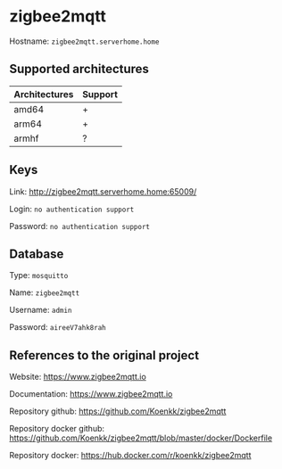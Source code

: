 # zigbee2mqtt
Hostname: `zigbee2mqtt.serverhome.home`

## Supported architectures
| Architectures | Support |
| :------------ | :------ |
| amd64         | +       |
| arm64         | +       |
| armhf         | ?       |

## Keys
Link: http://zigbee2mqtt.serverhome.home:65009/

Login: `no authentication support`

Password: `no authentication support`

## Database
Type: `mosquitto`

Name: `zigbee2mqtt`

Username: `admin`

Password: `aireeV7ahk8rah`

## References to the original project
Website: https://www.zigbee2mqtt.io

Documentation: https://www.zigbee2mqtt.io

Repository github: https://github.com/Koenkk/zigbee2mqtt

Repository docker github: https://github.com/Koenkk/zigbee2mqtt/blob/master/docker/Dockerfile

Repository docker: https://hub.docker.com/r/koenkk/zigbee2mqtt